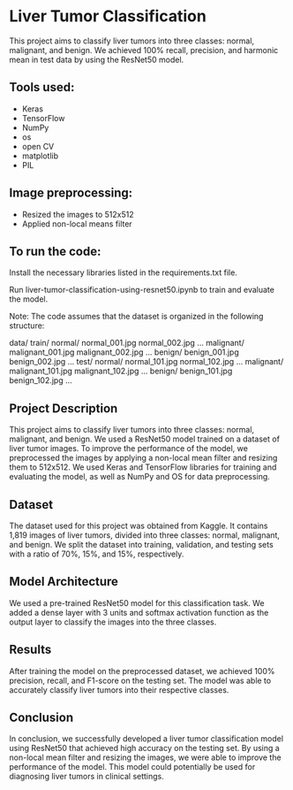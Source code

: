# Liver Tumor Classification
This project aims to classify liver tumors into three classes: normal, malignant, and benign. We achieved 100% recall, precision, and harmonic mean in test data by using the ResNet50 model.

## Tools used:

* Keras
* TensorFlow
* NumPy
* os
* open CV
* matplotlib 
* PIL
## Image preprocessing:

* Resized the images to 512x512
* Applied non-local means filter
## To run the code:

Install the necessary libraries listed in the requirements.txt file.

Run liver-tumor-classification-using-resnet50.ipynb to train and evaluate the model.

Note: The code assumes that the dataset is organized in the following structure:



data/
    train/
        normal/
            normal_001.jpg
            normal_002.jpg
            ...
        malignant/
            malignant_001.jpg
            malignant_002.jpg
            ...
        benign/
            benign_001.jpg
            benign_002.jpg
            ...
    test/
        normal/
            normal_101.jpg
            normal_102.jpg
            ...
        malignant/
            malignant_101.jpg
            malignant_102.jpg
            ...
        benign/
            benign_101.jpg
            benign_102.jpg
            ...




## Project Description
This project aims to classify liver tumors into three classes: normal, malignant, and benign. We used a ResNet50 model trained on a dataset of liver tumor images. To improve the performance of the model, we preprocessed the images by applying a non-local mean filter and resizing them to 512x512. We used Keras and TensorFlow libraries for training and evaluating the model, as well as NumPy and OS for data preprocessing.

## Dataset
The dataset used for this project was obtained from Kaggle. It contains 1,819 images of liver tumors, divided into three classes: normal, malignant, and benign. We split the dataset into training, validation, and testing sets with a ratio of 70%, 15%, and 15%, respectively.

## Model Architecture
We used a pre-trained ResNet50 model for this classification task. We added a dense layer with 3 units and softmax activation function as the output layer to classify the images into the three classes.

## Results
After training the model on the preprocessed dataset, we achieved 100% precision, recall, and F1-score on the testing set. The model was able to accurately classify liver tumors into their respective classes.

## Conclusion
In conclusion, we successfully developed a liver tumor classification model using ResNet50 that achieved high accuracy on the testing set. By using a non-local mean filter and resizing the images, we were able to improve the performance of the model. This model could potentially be used for diagnosing liver tumors in clinical settings.
